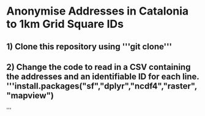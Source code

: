 # Anonymise Addresses in Catalonia to 1km Grid Square IDs

## 1) Clone this repository using '''git clone'''

## 2) Change the code to read in a CSV containing the addresses and an identifiable ID for each line. '''install.packages("sf","dplyr","ncdf4","raster","mapview")
'''
